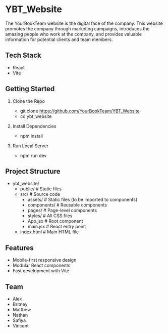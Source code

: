 # YBT_Website
The YourBookTeam website is the digital face of the company. This website promotes the company through marketing campaigns, introduces the amazing people who work at the company, and provides valuable information for potential clients and team members.


## Tech Stack
- React
- Vite

## Getting Started

1. Clone the Repo
    - git clone https://github.com/YourBookTeam/YBT_Website
    - cd ybt_website

2. Install Dependencies
    - npm install

3. Run Local Server
    - npm run dev

## Project Structure

- ybt_website/
    - public/             # Static files
    - src/                # Source code
        - assets/         # Static files (to be imported to components)
        - components/     # Reusable components
        - pages/          # Page-level components
        - styles/         # All CSS files
        - App.jsx         # Root component
        - main.jsx        # React entry point
    - index.html          # Main HTML file



## Features
- Mobile-first responsive design
- Modular React components
- Fast development with Vite

## Team
- Alex
- Britney
- Matthew
- Nathan
- Safiya
- Vincent